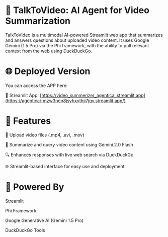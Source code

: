 # 🎥 TalkToVideo: AI Agent for Video Summarization
TalkToVideo is a multimodal AI-powered Streamlit web app that summarizes and answers questions about uploaded video content. It uses Google Gemini (1.5 Pro) via the Phi framework, with the ability to pull relevant context from the web using DuckDuckGo.

# 🌐 Deployed Version
You can access the APP here:

🔗 Streamlit App: [https://video_summerizer_agenticai.streamlit.app](https://agenticai-mzw3nep8jsyhxvthji7jqv.streamlit.app/)



# 🚀 Features
📁 Upload video files (.mp4, .avi, .mov)

🤖 Summarize and query video content using Gemini 2.0 Flash

🔍 Enhances responses with live web search via DuckDuckGo

🌐 Streamlit-based interface for easy use and deployment

# 🧠 Powered By
Streamlit

Phi Framework

Google Generative AI (Gemini 1.5 Pro)

DuckDuckGo Tools

